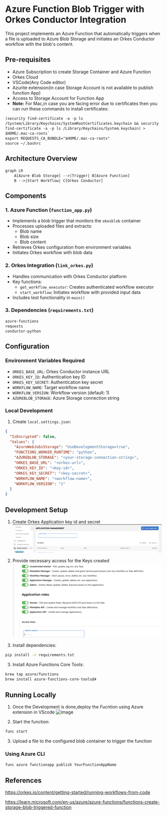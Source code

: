 # Azure Function Blob Trigger with Orkes Conductor Integration

This project implements an Azure Function that automatically triggers when a file is uploaded to Azure Blob Storage and initiates an Orkes Conductor workflow with the blob's content.

## Pre-requisites
- Azure Subscription to create Storage Container and Azure Function
- Orkes Cloud
- VSCode(Any Code editor)
- Azurite extension(in case Storage Account is not available to publish function App)
- Access to Storage Account for Function App
- **Note:** For Mac,in case you are facing error due to certificates then you can run these commands to install certificates:
```
(security find-certificate -a -p ls /System/Library/Keychains/SystemRootCertificates.keychain && security find-certificate -a -p ls /Library/Keychains/System.keychain) > $HOME/.mac-ca-roots`
export REQUESTS_CA_BUNDLE="$HOME/.mac-ca-roots"
source ~/.bashrc
```

## Architecture Overview

```mermaid
graph LR
    A[Azure Blob Storage] -->|Trigger| B[Azure Function]
    B -->|Start Workflow| C[Orkes Conductor]
```

## Components

### 1. Azure Function (`function_app.py`)
- Implements a blob trigger that monitors the `okesblob` container
- Processes uploaded files and extracts:
  - Blob name
  - Blob size
  - Blob content
- Retrieves Orkes configuration from environment variables
- Initiates Orkes workflow with blob data

### 2. Orkes Integration (`link_orkes.py`)
- Handles communication with Orkes Conductor platform
- Key functions:
  - `get_workflow_executor`: Creates authenticated workflow executor
  - `start_workflow`: Initiates workflow with provided input data
- Includes test functionality in `main()`

### 3. Dependencies (`requirements.txt`)
```
azure-functions
requests
conductor-python
```

## Configuration

### Environment Variables Required
- `ORKES_BASE_URL`: Orkes Conductor instance URL
- `ORKES_KEY_ID`: Authentication key ID
- `ORKES_KEY_SECRET`: Authentication key secret
- `WORKFLOW_NAME`: Target workflow name
- `WORKFLOW_VERSION`: Workflow version (default: 1)
- `AZUREBLOB_STORAGE`: Azure Storage connection string

### Local Development
1. Create `local.settings.json`:
```json
{
  "IsEncrypted": false,
  "Values": {
    "AzureWebJobsStorage": "UseDevelopmentStorage=true",
    "FUNCTIONS_WORKER_RUNTIME": "python",
    "AZUREBLOB_STORAGE": "<your-storage-connection-string>",
    "ORKES_BASE_URL": "<orkes-url>",
    "ORKES_KEY_ID": "<key-id>",
    "ORKES_KEY_SECRET": "<key-secret>",
    "WORKFLOW_NAME": "<workflow-name>",
    "WORKFLOW_VERSION": "1"
  }
}
```

## Development Setup
1. Create Orkes Application key id and secret
   ![alt text](https://raw.githubusercontent.com/subashkonar13/Orkes-AzureConnector/refs/heads/main/img/Screenshot%202025-02-11%20at%2009.42.21.png)
2. Provide necessary access for the Keys created
![alt text](https://raw.githubusercontent.com/subashkonar13/Orkes-AzureConnector/refs/heads/main/img/Screenshot%202025-02-11%20at%2009.44.51.png)
   
2. Install dependencies:
```bash
pip install -r requirements.txt
```

3. Install Azure Functions Core Tools:
```bash
brew tap azure/functions
brew install azure-functions-core-tools@4
```

## Running Locally
1. Once the Development is done,deploy the Fucntion using Azure extension in VScode
   <img width="455" alt="image" src="https://github.com/user-attachments/assets/3ca0ecbd-b795-48a0-aa21-852d70ede034" />

2. Start the function:
```bash
func start
```

3. Upload a file to the configured blob container to trigger the function


### Using Azure CLI
```bash
func azure functionapp publish YourFunctionAppName
```

## References
https://orkes.io/content/getting-started/running-workflows-from-code

https://learn.microsoft.com/en-us/azure/azure-functions/functions-create-storage-blob-triggered-function
